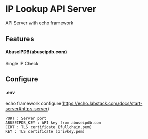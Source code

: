 # IP Lookup API Server
API Server with echo framework

## Features
#### AbuseIPDB(abuseipdb.com)
Single IP Check

## Configure
#### .env
echo framework configure(https://echo.labstack.com/docs/start-server#https-server)
```
PORT : Server port
ABUSEIPDB_KEY : API key from abuseipdb.com
CERT : TLS certificate (fullchain.pem)
KEY : TLS certificate (privkey.pem)
```
